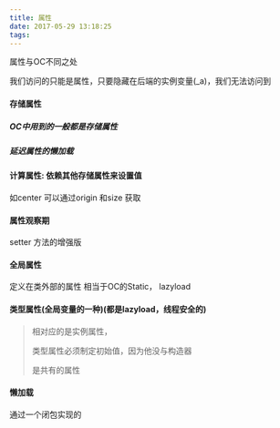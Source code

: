 ```yaml
---
title: 属性
date: 2017-05-29 13:18:25
tags:
---
```


属性与OC不同之处

我们访问的只能是属性，只要隐藏在后端的实例变量(_a)，我们无法访问到



#### 存储属性

##### OC中用到的一般都是存储属性

##### 延迟属性的懒加载

#### 计算属性:  依赖其他存储属性来设置值

如center 可以通过origin 和size 获取

#### 属性观察期

setter 方法的增强版

#### 全局属性

定义在类外部的属性 相当于OC的Static， lazyload

#### 类型属性(全局变量的一种)(都是lazyload，线程安全的)

> 相对应的是实例属性，
>
> 类型属性必须制定初始值，因为他没与构造器
>
> 是共有的属性



#### 懒加载

通过一个闭包实现的

























